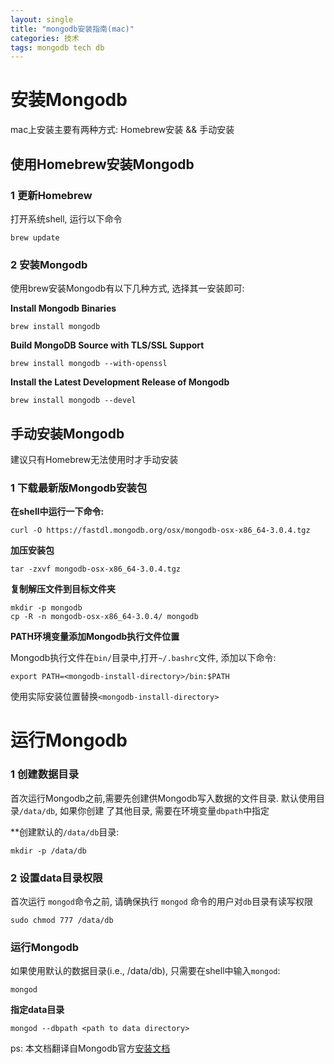 ```yaml
---
layout: single
title: "mongodb安装指南(mac)" 
categories: 技术
tags: mongodb tech db
---
```


# 安装Mongodb

mac上安装主要有两种方式: Homebrew安装 && 手动安装

## 使用Homebrew安装Mongodb

### 1 更新Homebrew

打开系统shell, 运行以下命令

    brew update

### 2 安装Mongodb

使用brew安装Mongodb有以下几种方式, 选择其一安装即可:

**Install Mongodb Binaries**

    brew install mongodb

**Build MongoDB Source with TLS/SSL Support**

    brew install mongodb --with-openssl

**Install the Latest Development Release of Mongodb**

    brew install mongodb --devel


## 手动安装Mongodb

建议只有Homebrew无法使用时才手动安装

### 1 下载最新版Mongodb安装包

**在shell中运行一下命令:**

    curl -O https://fastdl.mongodb.org/osx/mongodb-osx-x86_64-3.0.4.tgz

**加压安装包**

    tar -zxvf mongodb-osx-x86_64-3.0.4.tgz

**复制解压文件到目标文件夹**

    mkdir -p mongodb
    cp -R -n mongodb-osx-x86_64-3.0.4/ mongodb

**PATH环境变量添加Mongodb执行文件位置**

Mongodb执行文件在`bin/`目录中,打开`~/.bashrc`文件, 添加以下命令:

    export PATH=<mongodb-install-directory>/bin:$PATH

使用实际安装位置替换`<mongodb-install-directory>`

# 运行Mongodb

### 1 创建数据目录

首次运行Mongodb之前,需要先创建供Mongodb写入数据的文件目录. 默认使用目录`/data/db`, 如果你创建
了其他目录, 需要在环境变量`dbpath`中指定

**创建默认的`/data/db`目录:

    mkdir -p /data/db

### 2 设置data目录权限

首次运行 `mongod`命令之前, 请确保执行 `mongod` 命令的用户对`db`目录有读写权限

    sudo chmod 777 /data/db

### 运行Mongodb

如果使用默认的数据目录(i.e., /data/db), 只需要在shell中输入`mongod`:

    mongod

**指定data目录**

    mongod --dbpath <path to data directory>

ps: 本文档翻译自Mongodb官方[安装文档](https://docs.mongodb.org/getting-started/shell/tutorial/install-mongodb-on-os-x/)
